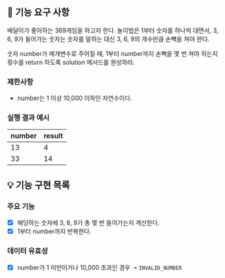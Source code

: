 ## 🚀 기능 요구 사항

배달이가 좋아하는 369게임을 하고자 한다. 놀이법은 1부터 숫자를 하나씩 대면서, 3, 6, 9가 들어가는 숫자는 숫자를 말하는 대신 3, 6, 9의 개수만큼 손뼉을 쳐야 한다.

숫자 number가 매개변수로 주어질 때, 1부터 number까지 손뼉을 몇 번 쳐야 하는지 횟수를 return 하도록 solution 메서드를 완성하라.

### 제한사항

- number는 1 이상 10,000 이하인 자연수이다.

### 실행 결과 예시

| number | result |
| --- | --- |
| 13 | 4 |
| 33 | 14 |

## 💡 기능 구현 목록

### 주요 기능

- [x] 해당하는 숫자에 3, 6, 9가 총 몇 번 들어가는지 계산한다.
- [x] 1부터 number까지 반복한다.

### 데이터 유효성

- [x] number가 1 미만이거나 10,000 초과인 경우 ➝ `INVALID_NUMBER`